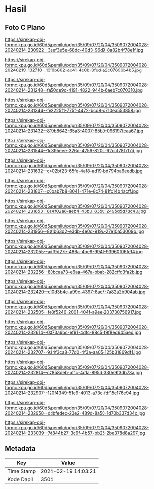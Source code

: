 # Hasil

## Foto C Plano

https://sirekap-obj-formc.kpu.go.id/60d5/pemilu/pdpr/35/09/07/20/04/3509072004028-20240214-230922--3eef3e5e-68dc-40d3-96d9-8a82b4f78e1f.jpg

https://sirekap-obj-formc.kpu.go.id/60d5/pemilu/pdpr/35/09/07/20/04/3509072004028-20240219-132710--13f0b802-ac41-4e0b-9fed-a2c07696b4b5.jpg

https://sirekap-obj-formc.kpu.go.id/60d5/pemilu/pdpr/35/09/07/20/04/3509072004028-20240214-231248--fa50de9c-4191-4822-944b-6aeb7c070310.jpg

https://sirekap-obj-formc.kpu.go.id/60d5/pemilu/pdpr/35/09/07/20/04/3509072004028-20240214-231344--fe2225f1-775f-4472-bcd8-c710ea553858.jpg

https://sirekap-obj-formc.kpu.go.id/60d5/pemilu/pdpr/35/09/07/20/04/3509072004028-20240214-231432--819b8642-65a3-4007-85b0-096197fcaa67.jpg

https://sirekap-obj-formc.kpu.go.id/60d5/pemilu/pdpr/35/09/07/20/04/3509072004028-20240214-231544--1d395eee-326d-4259-820c-62ccf78f7f7d.jpg

https://sirekap-obj-formc.kpu.go.id/60d5/pemilu/pdpr/35/09/07/20/04/3509072004028-20240214-231632--c402bf23-65fe-4af8-ad19-bd794ba6eedb.jpg

https://sirekap-obj-formc.kpu.go.id/60d5/pemilu/pdpr/35/09/07/20/04/3509072004028-20240214-231807--c0bab7b8-8041-471e-8c74-81fc14b4acff.jpg

https://sirekap-obj-formc.kpu.go.id/60d5/pemilu/pdpr/35/09/07/20/04/3509072004028-20240214-231853--8e4f02a8-aeb4-43b0-8350-2495d5d78c40.jpg

https://sirekap-obj-formc.kpu.go.id/60d5/pemilu/pdpr/35/09/07/20/04/3509072004028-20240214-231956--801b63d2-e3db-4e0d-919c-27e10a53009b.jpg

https://sirekap-obj-formc.kpu.go.id/60d5/pemilu/pdpr/35/09/07/20/04/3509072004028-20240214-232055--adf9d27e-486a-4be9-9941-93960f06fe14.jpg

https://sirekap-obj-formc.kpu.go.id/60d5/pemilu/pdpr/35/09/07/20/04/3509072004028-20240214-232256--80bcaa73-e6aa-467a-bbab-282cffd3fa2b.jpg

https://sirekap-obj-formc.kpu.go.id/60d5/pemilu/pdpr/35/09/07/20/04/3509072004028-20240214-232420--c10d3b4c-a99c-4397-8ac7-7a82a2b904ab.jpg

https://sirekap-obj-formc.kpu.go.id/60d5/pemilu/pdpr/35/09/07/20/04/3509072004028-20240214-232505--fe8f5246-2001-404f-a9ee-203730756917.jpg

https://sirekap-obj-formc.kpu.go.id/60d5/pemilu/pdpr/35/09/07/20/04/3509072004028-20240214-232614--0373a6bc-ef91-4dfc-88c5-f9f8ed645aed.jpg

https://sirekap-obj-formc.kpu.go.id/60d5/pemilu/pdpr/35/09/07/20/04/3509072004028-20240214-232707--934f3ca8-77d0-4f3a-aa05-125b31869df1.jpg

https://sirekap-obj-formc.kpu.go.id/60d5/pemilu/pdpr/35/09/07/20/04/3509072004028-20240214-232814--c2858deb-af1c-4c1a-895d-330e9f3db73a.jpg

https://sirekap-obj-formc.kpu.go.id/60d5/pemilu/pdpr/35/09/07/20/04/3509072004028-20240214-232907--120f4349-51c9-4013-a73c-fdf15c176e94.jpg

https://sirekap-obj-formc.kpu.go.id/60d5/pemilu/pdpr/35/09/07/20/04/3509072004028-20240214-232958--ddbfedec-23e2-489d-8a50-1d70b337d34c.jpg

https://sirekap-obj-formc.kpu.go.id/60d5/pemilu/pdpr/35/09/07/20/04/3509072004028-20240214-233039--7d844b27-3c9f-4b57-bb25-2be378d8a297.jpg


## Metadata

| Key        | Value               |
| ---------- | ------------------- |
| Time Stamp | 2024-02-19 14:03:21 |
| Kode Dapil | 3504                |




